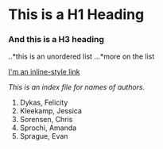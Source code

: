 # This is a H1 Heading

### And this is a H3 heading

..*this is an unordered list
...*more on the list

[I'm an inline-style link](https://www.google.com)

*This is an index file for names of authors.*

1. Dykas, Felicity
2. Kleekamp, Jessica
3. Sorensen, Chris
4. Sprochi, Amanda
5. Sprague, Evan
